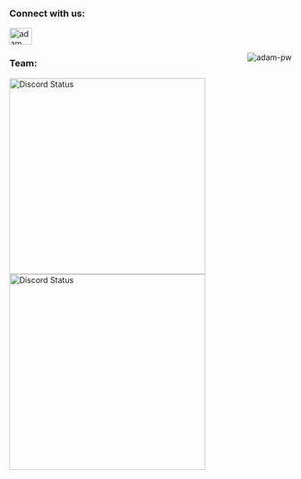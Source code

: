 

<h3 align="left">Connect with us:</h3>
<a href="https://www.instagram.com/ziraflix/" target="blank"><img align="center"
      src="https://upload.wikimedia.org/wikipedia/commons/thumb/a/a5/Instagram_icon.png/600px-Instagram_icon.png"
      alt="adam pithewan" height="30" width="40" /></a>


<p><img align="right" src="https://github.com/Adam-pw/Adam-pw/blob/main/animation_500_kxa883sd.gif" alt="adam-pw" /></p>

<h3>Team:</h3>

<a href="https://discord.com/users/319321727630835712" target="_blank">
    <img width="350px" alt="Discord Status" src="https://lanyard.cnrad.dev/api/319321727630835712?hideTimestamp=true&borderRadius=5px">
</a>

<a href="https://discord.com/users/686489824546390026" target="_blank">
    <img width="350px" alt="Discord Status" src="https://lanyard.cnrad.dev/api/686489824546390026?hideTimestamp=true&borderRadius=5px">
</a>
